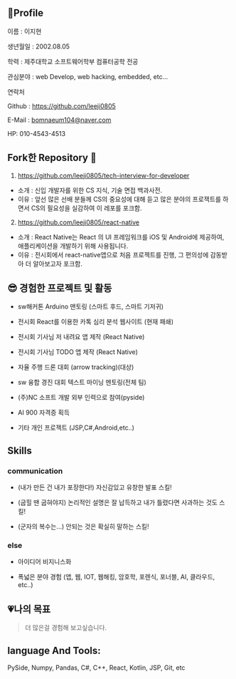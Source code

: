 ## 🧑Profile

이름 : 이지현

생년월일 : 2002.08.05

학력 : 제주대학교 소프트웨어학부 컴퓨터공학 전공

관심분야 : web Develop, web hacking, embedded, etc...

연락처

Github : https://github.com/leeji0805

E-Mail : bomnaeum104@naver.com

HP: 010-4543-4513



## Fork한 Repository 📌
1. https://github.com/leeji0805/tech-interview-for-developer
- 소개 : 신입 개발자를 위한 CS 지식, 기술 면접 백과사전.  
- 이유 : 앞선 많은 선배 분들께 CS의 중요성에 대해 듣고 많은 분야의 프로잭트를 하면서 CS의 필요성을 실감하여 이 레포를 포크함.
2. https://github.com/leeji0805/react-native 
- 소개 : React Native는 React 의 UI 프레임워크를 iOS 및 Android에 제공하여, 애플리케이션을 개발하기 위해 사용됩니다.
- 이유 : 전시회에서 react-native앱으로 처음 프로젝트를 진행, 그 편의성에 감동받아 더 알아보고자 포크함.



## 😎 경험한 프로젝트 및 활동
- sw해커톤 Arduino 맨토링 (스마트 후드, 스마트 기저귀)

- 전시회 React를 이용한 카톡 심리 분석 웹사이트 (현재 패쇄) 

- 전시회 기사님 저 내려요 앱 제작 (React Native)

- 전시회 기사님 TODO 앱 제작 (React Native)

- 자율 주행 드론 대회 (arrow tracking)(대상)

- sw 융합 경진 대회 텍스트 마이닝 멘토링(전체 팀)

- (주)NC 소프트 개발 외부 인력으로 참여(pyside)

- AI 900 자격증 획득

- 기타 개인 프로젝트 (JSP,C#,Android,etc..)



## Skills 
### communication
- (내가 만든 건 내가 포장한다!) 자신감있고 유창한 발표 스킬!

- (굽힐 땐 굽혀야지) 논리적인 설명은 잘 납득하고 내가 틀렸다면 사과하는 것도 스킬!

- (군자의 복수는...) 안되는 것은 확실히 말하는 스킬!

### else

- 아이디어 비지니스화

- 폭넓은 분야 경험 (앱, 웹, IOT, 웹해킹, 암호학, 포렌식, 포너블, AI, 클라우드, etc..)


## 💗나의 목표

> 더 많은걸 경험해 보고싶습니다.

## language And Tools:

PySide, Numpy, Pandas, C#, C++, React, Kotlin, JSP, Git, etc
